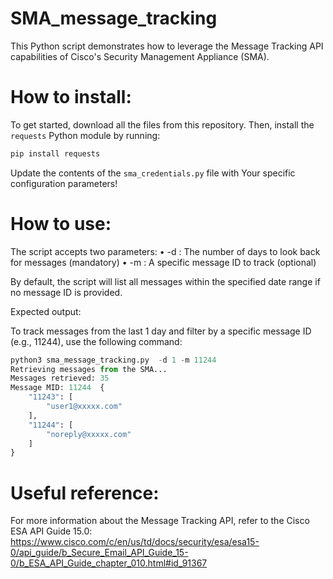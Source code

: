 # SMA_message_tracking

This Python script demonstrates how to leverage the Message Tracking API capabilities of Cisco's Security Management Appliance (SMA).  


# How to install:  

To get started, download all the files from this repository. Then, install the `requests` Python module by running:  

```bash
pip install requests
```  


Update the contents of the `sma_credentials.py` file with Your specific configuration parameters!  
  

# How to use:  

The script accepts two parameters:
	•	-d : The number of days to look back for messages (mandatory)
	•	-m : A specific message ID to track (optional)
     

By default, the script will list all messages within the specified date range if no message ID is provided.


Expected output:


To track messages from the last 1 day and filter by a specific message ID (e.g., 11244), use the following command:

```py
python3 sma_message_tracking.py  -d 1 -m 11244
Retrieving messages from the SMA...
Messages retrieved: 35
Message MID: 11244  {
    "11243": [
        "user1@xxxxx.com"
    ],
    "11244": [
        "noreply@xxxxx.com"
    ]
}

```

# Useful reference:  
For more information about the Message Tracking API, refer to the Cisco ESA API Guide 15.0:
https://www.cisco.com/c/en/us/td/docs/security/esa/esa15-0/api_guide/b_Secure_Email_API_Guide_15-0/b_ESA_API_Guide_chapter_010.html#id_91367



